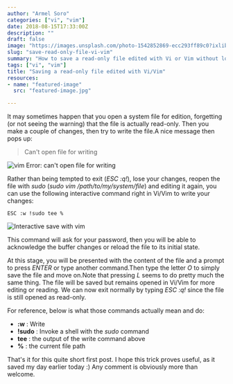 ```yaml
---
author: "Armel Soro"
categories: ["vi", "vim"]
date: 2018-08-15T17:33:00Z
description: ""
draft: false
image: "https://images.unsplash.com/photo-1542852869-ecc293ff89c0?ixlib=rb-1.2.1&q=80&fm=jpg&crop=entropy&cs=tinysrgb&w=2000&fit=max&ixid=eyJhcHBfaWQiOjExNzczfQ"
slug: "save-read-only-file-vi-vim"
summary: "How to save a read-only file edited with Vi or Vim without losing your changes"
tags: ["vi", "vim"]
title: "Saving a read-only file edited with Vi/Vim"
resources:
- name: "featured-image"
  src: "featured-image.jpg"

---
```



It may sometimes happen that you open a system file for edition, forgetting (or not seeing the warning) that the file is actually read-only. Then you make a couple of changes, then try to write the file.A nice message then pops up:

> Can't open file for writing

![vim Error: can't open file for writing](https://rm3l-org.s3-us-west-1.amazonaws.com/assets/vim_cant_open_file_for_writing.png)

Rather than being tempted to exit (_ESC :q!_), lose your changes, reopen the file with _sudo_ (_sudo vim /path/to/my/system/file_) and editing it again, you can use the following interactive command right in Vi/Vim to write your changes:

```
ESC :w !sudo tee %
```

![Interactive save with vim](https://rm3l-org.s3-us-west-1.amazonaws.com/assets/vim_interactive_save_with_sudo.png)

This command will ask for your password, then you will be able to acknowledge the buffer changes or reload the file to its initial state.

At this stage, you will be presented with the content of the file and a prompt to press _ENTER_ or type another command.Then type the letter _O_ to simply save the file and move on.Note that pressing _L_ seems to do pretty much the same thing. The file will be saved but remains opened in Vi/Vim for more editing or reading. We can now exit normally by typing _ESC :q!_ since the file is still opened as read-only.

For reference, below is what those commands actually mean and do:

* **:w** : Write
* **!sudo** : Invoke a shell with the _sudo_ command
* **tee** : the output of the write command above
* **%** : the current file path

That's it for this quite short first post. I hope this trick proves useful, as it saved my day earlier today :) Any comment is obviously more than welcome.



